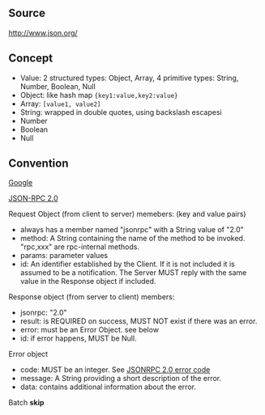 ## Source
http://www.json.org/

## Concept
- Value: 2 structured types: Object, Array, 4 primitive types: String, Number, Boolean, Null 
- Object: like hash map `{key1:value,key2:value}`
- Array: `[value1, value2]`
- String: wrapped in double quotes, using backslash escapesi
- Number
- Boolean
- Null

## Convention
[Google](https://google.github.io/styleguide/jsoncstyleguide.xml)

[JSON-RPC 2.0](http://www.jsonrpc.org/specification#response_object)

Request Object (from client to server) memebers: (key and value pairs)
- always has a member named "jsonrpc" with a String value of "2.0"
- method: A String containing the name of the method to be invoked. "rpc,xxx" are rpc-internal methods.
- params: parameter values
- id: An identifier established by the Client. If it is not included it is assumed to be a notification. The Server MUST reply with the same value in the Response object if included.

Response object (from server to client) members:
- jsonrpc: "2.0"
- result: is REQUIRED on success, MUST NOT exist if there was an error.
- error: must be an Error Object. see below
- id: if error happens, MUST be Null.

Error object
- code: MUST be an integer. See [JSONRPC 2.0 error code](http://www.jsonrpc.org/specification#error_object)
- message: A String providing a short description of the error.
- data: contains additional information about the error.

Batch **skip**


